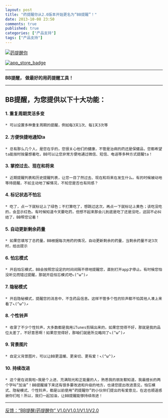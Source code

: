 ```yaml
---
layout: post
title: "药提醒你从2.0版本开始更名为“BB提醒”！"
date: 2013-10-08 23:50
comments: true
published: true
categories: ["产品支持"]
tags: ["产品支持"]
---
```

[![药提醒你](http://bigbelldev.com/images/products/Reminder/BBIcon.png)](https://itunes.apple.com/app/id722613216)

[![app\_store\_badge](http://bigbelldev.com/images/products/Reminder/app_store_badge200.png)](https://itunes.apple.com/app/id722613216)

------------------------------------------------------------------------

**BB提醒， 做最好的用药提醒工具！**

------------------------------------------------------------------------

## BB提醒，为您提供以下十大功能：

#### 1. 重复周期灵活多变

    * 可以设置多种重复周期的提醒，例如每3天1次、每1天3次等

#### 2. 方便快捷地通知ta

    * 总有那么几个人，是您在乎的，您很关心他们的健康，不管是治病的药还是保健品，您都希望ta能按时按量想着吃，BB可以让您非常方便地通过微信、短信、电话等多种方式提醒ta！

#### 3. 掌控过去、现在和将来

    * 近期提醒列表和历史提醒列表，让您一目了然过去、现在和将来在发生什么。有的时候被动地等待提醒，不如主动地了解情况，不知您是否也有同感？

#### 4. 标记状态不怕忘

    * 吃了，点一下就标记上了绿色；不打算吃了，想跳过这次，再点一下就标记上黄色；该吃没吃的，会显示红色。有时候知道今天要吃药，但想不起来那会儿到底是吃了还是没吃，这回不必纠结了，BB帮您记着！

#### 5. 自动更新剩余药量

    * 如果您填写了总药量，BB根据每次用药的情况，自动更新剩余的药量，当剩余药量不足3次时，给出提示

#### 6. 怕忘模式

    * 开启怕忘模式，BB会按照您设定的时间间隔不停地提醒您，直到打开app才停止。有时候您怕没听见而错过提醒，那就开启怕忘模式吧↖(^ω^)↗

#### 7. 隐秘模式

    * 开启隐秘模式，提醒您的消息中，不含药品信息。这样不管多个性的铃声都不怕其他人凑上来看了↖(^ω^)↗

#### 8. 个性铃声

    * 收录了不少个性铃声，大多数都是我用iTunes剪辑出来的，如果您觉得不好，那就是我的品位太差了，不好意思啊！如果您觉得好，那咱们就是所见略同了↖(^ω^)↗

#### 9. 背景图片

    * 自定义背景图片，可以让BB更温暖、更亲切、更有爱！↖(^ω^)↗

#### 10. 持续改进

    * 这个是在说我啦~我是个上进、充满阳光和正能量的人，熟悉我的朋友都知道，我最擅长的两个字叫“加油”！BB提醒接下来还有很多要改进和升级的地方，也请您提出改进意见，怕忘模式、隐秘模式、个性铃声，都是以前使用“药提醒你”的小伙伴们提出的有爱意见，在这也顺道感谢你们啦！所以，我们一起加油，让BB提醒能够持续改进！ 

------------------------------------------------------------------------

[反馈：“BB提醒/药提醒你”
V1.0/V1.0.1/V1.1/V2.0](http://bigbelldev.com/blog/2013/10/03/product-support-reminder-feedback-1-dot-0)


